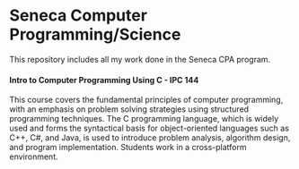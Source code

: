 # Seneca Computer Programming/Science

This repository includes all my work done in the Seneca CPA program.

#### Intro to Computer Programming Using C - IPC 144
This course covers the fundamental principles of computer programming, with an emphasis on problem solving strategies using structured programming techniques. The C programming language, which is widely used and forms the syntactical basis for object-oriented languages such as C++, C#, and Java, is used to introduce problem analysis, algorithm design, and program implementation. Students work in a cross-platform environment.
